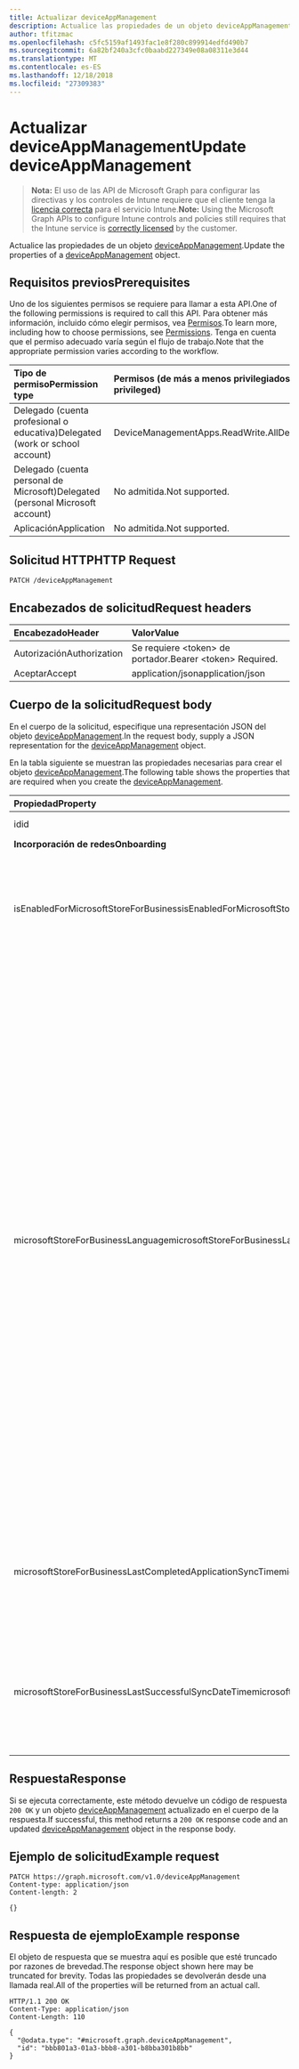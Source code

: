 ```yaml
---
title: Actualizar deviceAppManagement
description: Actualice las propiedades de un objeto deviceAppManagement.
author: tfitzmac
ms.openlocfilehash: c5fc5159af1493fac1e8f280c899914edfd490b7
ms.sourcegitcommit: 6a82bf240a3cfc0baabd227349e08a08311e3d44
ms.translationtype: MT
ms.contentlocale: es-ES
ms.lasthandoff: 12/18/2018
ms.locfileid: "27309383"
---
```

# <a name="update-deviceappmanagement"></a><span data-ttu-id="20629-103">Actualizar deviceAppManagement</span><span class="sxs-lookup"><span data-stu-id="20629-103">Update deviceAppManagement</span></span>

> <span data-ttu-id="20629-104">**Nota:** El uso de las API de Microsoft Graph para configurar las directivas y los controles de Intune requiere que el cliente tenga la [licencia correcta](https://go.microsoft.com/fwlink/?linkid=839381) para el servicio Intune.</span><span class="sxs-lookup"><span data-stu-id="20629-104">**Note:** Using the Microsoft Graph APIs to configure Intune controls and policies still requires that the Intune service is [correctly licensed](https://go.microsoft.com/fwlink/?linkid=839381) by the customer.</span></span>

<span data-ttu-id="20629-105">Actualice las propiedades de un objeto [deviceAppManagement](../resources/intune-shared-deviceappmanagement.md).</span><span class="sxs-lookup"><span data-stu-id="20629-105">Update the properties of a [deviceAppManagement](../resources/intune-shared-deviceappmanagement.md) object.</span></span>
## <a name="prerequisites"></a><span data-ttu-id="20629-106">Requisitos previos</span><span class="sxs-lookup"><span data-stu-id="20629-106">Prerequisites</span></span>
<span data-ttu-id="20629-107">Uno de los siguientes permisos se requiere para llamar a esta API.</span><span class="sxs-lookup"><span data-stu-id="20629-107">One of the following permissions is required to call this API.</span></span> <span data-ttu-id="20629-108">Para obtener más información, incluido cómo elegir permisos, vea [Permisos](/graph/permissions-reference).</span><span class="sxs-lookup"><span data-stu-id="20629-108">To learn more, including how to choose permissions, see [Permissions](/graph/permissions-reference).</span></span>  <span data-ttu-id="20629-109">Tenga en cuenta que el permiso adecuado varía según el flujo de trabajo.</span><span class="sxs-lookup"><span data-stu-id="20629-109">Note that the appropriate permission varies according to the workflow.</span></span>

|<span data-ttu-id="20629-110">Tipo de permiso</span><span class="sxs-lookup"><span data-stu-id="20629-110">Permission type</span></span>|<span data-ttu-id="20629-111">Permisos (de más a menos privilegiados)</span><span class="sxs-lookup"><span data-stu-id="20629-111">Permissions (from most to least privileged)</span></span>|
|:---|:---|
|<span data-ttu-id="20629-112">Delegado (cuenta profesional o educativa)</span><span class="sxs-lookup"><span data-stu-id="20629-112">Delegated (work or school account)</span></span>|<span data-ttu-id="20629-113">DeviceManagementApps.ReadWrite.All</span><span class="sxs-lookup"><span data-stu-id="20629-113">DeviceManagementApps.ReadWrite.All</span></span>|
|<span data-ttu-id="20629-114">Delegado (cuenta personal de Microsoft)</span><span class="sxs-lookup"><span data-stu-id="20629-114">Delegated (personal Microsoft account)</span></span>|<span data-ttu-id="20629-115">No admitida.</span><span class="sxs-lookup"><span data-stu-id="20629-115">Not supported.</span></span>|
|<span data-ttu-id="20629-116">Aplicación</span><span class="sxs-lookup"><span data-stu-id="20629-116">Application</span></span>|<span data-ttu-id="20629-117">No admitida.</span><span class="sxs-lookup"><span data-stu-id="20629-117">Not supported.</span></span>|

## <a name="http-request"></a><span data-ttu-id="20629-118">Solicitud HTTP</span><span class="sxs-lookup"><span data-stu-id="20629-118">HTTP Request</span></span>
<!-- {
  "blockType": "ignored"
}
-->
``` http
PATCH /deviceAppManagement
```

## <a name="request-headers"></a><span data-ttu-id="20629-119">Encabezados de solicitud</span><span class="sxs-lookup"><span data-stu-id="20629-119">Request headers</span></span>
|<span data-ttu-id="20629-120">Encabezado</span><span class="sxs-lookup"><span data-stu-id="20629-120">Header</span></span>|<span data-ttu-id="20629-121">Valor</span><span class="sxs-lookup"><span data-stu-id="20629-121">Value</span></span>|
|:---|:---|
|<span data-ttu-id="20629-122">Autorización</span><span class="sxs-lookup"><span data-stu-id="20629-122">Authorization</span></span>|<span data-ttu-id="20629-123">Se requiere &lt;token&gt; de portador.</span><span class="sxs-lookup"><span data-stu-id="20629-123">Bearer &lt;token&gt; Required.</span></span>|
|<span data-ttu-id="20629-124">Aceptar</span><span class="sxs-lookup"><span data-stu-id="20629-124">Accept</span></span>|<span data-ttu-id="20629-125">application/json</span><span class="sxs-lookup"><span data-stu-id="20629-125">application/json</span></span>|

## <a name="request-body"></a><span data-ttu-id="20629-126">Cuerpo de la solicitud</span><span class="sxs-lookup"><span data-stu-id="20629-126">Request body</span></span>
<span data-ttu-id="20629-127">En el cuerpo de la solicitud, especifique una representación JSON del objeto [deviceAppManagement](../resources/intune-shared-deviceappmanagement.md).</span><span class="sxs-lookup"><span data-stu-id="20629-127">In the request body, supply a JSON representation for the [deviceAppManagement](../resources/intune-shared-deviceappmanagement.md) object.</span></span>

<span data-ttu-id="20629-128">En la tabla siguiente se muestran las propiedades necesarias para crear el objeto [deviceAppManagement](../resources/intune-shared-deviceappmanagement.md).</span><span class="sxs-lookup"><span data-stu-id="20629-128">The following table shows the properties that are required when you create the [deviceAppManagement](../resources/intune-shared-deviceappmanagement.md).</span></span>

|<span data-ttu-id="20629-129">Propiedad</span><span class="sxs-lookup"><span data-stu-id="20629-129">Property</span></span>|<span data-ttu-id="20629-130">Tipo</span><span class="sxs-lookup"><span data-stu-id="20629-130">Type</span></span>|<span data-ttu-id="20629-131">Descripción</span><span class="sxs-lookup"><span data-stu-id="20629-131">Description</span></span>|
|:---|:---|:---|
|<span data-ttu-id="20629-132">id</span><span class="sxs-lookup"><span data-stu-id="20629-132">id</span></span>|<span data-ttu-id="20629-133">String</span><span class="sxs-lookup"><span data-stu-id="20629-133">String</span></span>|<span data-ttu-id="20629-134">Clave de la entidad.</span><span class="sxs-lookup"><span data-stu-id="20629-134">Key of the entity.</span></span>|
|<span data-ttu-id="20629-135">**Incorporación de redes**</span><span class="sxs-lookup"><span data-stu-id="20629-135">**Onboarding**</span></span>|
|<span data-ttu-id="20629-136">isEnabledForMicrosoftStoreForBusiness</span><span class="sxs-lookup"><span data-stu-id="20629-136">isEnabledForMicrosoftStoreForBusiness</span></span>|<span data-ttu-id="20629-137">Boolean</span><span class="sxs-lookup"><span data-stu-id="20629-137">Boolean</span></span>|<span data-ttu-id="20629-138">Indica si la cuenta está habilitada para la sincronización de aplicaciones de Microsoft Store para Empresas.</span><span class="sxs-lookup"><span data-stu-id="20629-138">Whether the account is enabled for syncing applications from the Microsoft Store for Business.</span></span>|
|<span data-ttu-id="20629-139">microsoftStoreForBusinessLanguage</span><span class="sxs-lookup"><span data-stu-id="20629-139">microsoftStoreForBusinessLanguage</span></span>|<span data-ttu-id="20629-140">String</span><span class="sxs-lookup"><span data-stu-id="20629-140">String</span></span>|<span data-ttu-id="20629-141">Información local que se usa para sincronizar las aplicaciones de Microsoft Store para Empresas.</span><span class="sxs-lookup"><span data-stu-id="20629-141">The locale information used to sync applications from the Microsoft Store for Business.</span></span> <span data-ttu-id="20629-142">Referencias culturales que son específicas de un país o región.</span><span class="sxs-lookup"><span data-stu-id="20629-142">Cultures that are specific to a country/region.</span></span> <span data-ttu-id="20629-143">Los nombres de dichas referencias culturales siguen RFC 4646 (Windows Vista y versiones posteriores).</span><span class="sxs-lookup"><span data-stu-id="20629-143">The names of these cultures follow RFC 4646 (Windows Vista and later).</span></span> <span data-ttu-id="20629-144">El formato es <languagecode2>-<country/regioncode2>, donde <languagecode2> es un código de dos letras en minúsculas proveniente de ISO 639-1 y <country/regioncode2> es un código de dos letras en mayúsculas derivado de ISO 3166.</span><span class="sxs-lookup"><span data-stu-id="20629-144">The format is <languagecode2>-<country/regioncode2>, where <languagecode2> is a lowercase two-letter code derived from ISO 639-1 and <country/regioncode2> is an uppercase two-letter code derived from ISO 3166.</span></span> <span data-ttu-id="20629-145">Por ejemplo, en-US para inglés (Estados Unidos) es una referencia cultural específica.</span><span class="sxs-lookup"><span data-stu-id="20629-145">For example, en-US for English (United States) is a specific culture.</span></span>|
|<span data-ttu-id="20629-146">microsoftStoreForBusinessLastCompletedApplicationSyncTime</span><span class="sxs-lookup"><span data-stu-id="20629-146">microsoftStoreForBusinessLastCompletedApplicationSyncTime</span></span>|<span data-ttu-id="20629-147">DateTimeOffset</span><span class="sxs-lookup"><span data-stu-id="20629-147">DateTimeOffset</span></span>|<span data-ttu-id="20629-148">La última vez que se completó una sincronización de aplicaciones desde Microsoft Store para Empresas.</span><span class="sxs-lookup"><span data-stu-id="20629-148">The last time an application sync from the Microsoft Store for Business was completed.</span></span>|
|<span data-ttu-id="20629-149">microsoftStoreForBusinessLastSuccessfulSyncDateTime</span><span class="sxs-lookup"><span data-stu-id="20629-149">microsoftStoreForBusinessLastSuccessfulSyncDateTime</span></span>|<span data-ttu-id="20629-150">DateTimeOffset</span><span class="sxs-lookup"><span data-stu-id="20629-150">DateTimeOffset</span></span>|<span data-ttu-id="20629-151">Última vez que se sincronizaron correctamente las aplicaciones de Microsoft Store para Empresas en la cuenta.</span><span class="sxs-lookup"><span data-stu-id="20629-151">The last time the apps from the Microsoft Store for Business were synced successfully for the account.</span></span>|

## <a name="response"></a><span data-ttu-id="20629-152">Respuesta</span><span class="sxs-lookup"><span data-stu-id="20629-152">Response</span></span>
<span data-ttu-id="20629-153">Si se ejecuta correctamente, este método devuelve un código de respuesta `200 OK` y un objeto [deviceAppManagement](../resources/intune-shared-deviceappmanagement.md) actualizado en el cuerpo de la respuesta.</span><span class="sxs-lookup"><span data-stu-id="20629-153">If successful, this method returns a `200 OK` response code and an updated [deviceAppManagement](../resources/intune-shared-deviceappmanagement.md) object in the response body.</span></span>

## <a name="example-request"></a><span data-ttu-id="20629-154">Ejemplo de solicitud</span><span class="sxs-lookup"><span data-stu-id="20629-154">Example request</span></span>

``` http
PATCH https://graph.microsoft.com/v1.0/deviceAppManagement
Content-type: application/json
Content-length: 2

{}
```

## <a name="example-response"></a><span data-ttu-id="20629-155">Respuesta de ejemplo</span><span class="sxs-lookup"><span data-stu-id="20629-155">Example response</span></span>

<span data-ttu-id="20629-156">El objeto de respuesta que se muestra aquí es posible que esté truncado por razones de brevedad.</span><span class="sxs-lookup"><span data-stu-id="20629-156">The response object shown here may be truncated for brevity.</span></span> <span data-ttu-id="20629-157">Todas las propiedades se devolverán desde una llamada real.</span><span class="sxs-lookup"><span data-stu-id="20629-157">All of the properties will be returned from an actual call.</span></span>

``` http
HTTP/1.1 200 OK
Content-Type: application/json
Content-Length: 110

{
  "@odata.type": "#microsoft.graph.deviceAppManagement",
  "id": "bbb801a3-01a3-bbb8-a301-b8bba301b8bb"
}
```



